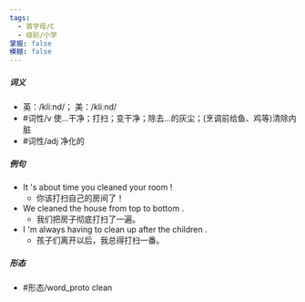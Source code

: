 ```yaml
---
tags:
  - 首字母/C
  - 级别/小学
掌握: false
模糊: false
---
```

##### 词义
- 英：/kliːnd/； 美：/kliːnd/
- #词性/v  使…干净；打扫；变干净；除去…的灰尘；(烹调前给鱼、鸡等)清除内脏
- #词性/adj  净化的
##### 例句
- It 's about time you cleaned your room !
	- 你该打扫自己的房间了！
- We cleaned the house from top to bottom .
	- 我们把房子彻底打扫了一遍。
- I 'm always having to clean up after the children .
	- 孩子们离开以后，我总得打扫一番。
##### 形态
- #形态/word_proto clean
